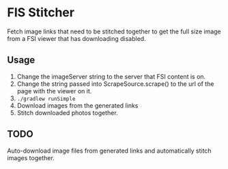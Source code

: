 FIS Stitcher
============

Fetch image links that need to be stitched together to get the full size image from a FSI viewer that has downloading disabled.

Usage
-----
1.  Change the imageServer string to the server that FSI content is on.
2.  Change the string passed into ScrapeSource.scrape() to the url of the page with the viewer on it.
3.  ```./gradlew runSimple```
4.  Download images from the generated links
5.  Stitch downloaded photos together.

TODO
----
Auto-download image files from generated links and automatically stitch images together.


